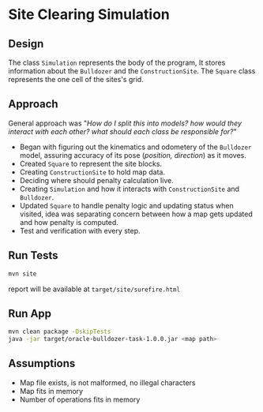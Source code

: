 # Site Clearing Simulation

## Design
The class `Simulation` represents the body of the program, It stores information about the `Bulldozer` and the `ConstructionSite`. The `Square` class represents the one cell of the sites's grid.

## Approach
General approach was "_How do I split this into models? how would they interact with each other? what should each class be responsible for?_"
- Began with figuring out the kinematics and odometery of the `Bulldozer` model, assuring accuracy of its pose (*position, direction*) as it moves.
- Created `Square` to represent the site blocks.
- Creating `ConstructionSite` to hold map data.
- Deciding where should penalty calculation live.
- Creating `Simulation` and how it interacts with `ConstructionSite` and `Bulldozer`.
- Updated `Square` to handle penalty logic and updating status when visited, idea was separating concern between how a map gets updated and how penalty is computed.
- Test and verification with every step.

## Run Tests
```bash
mvn site
```
report will be available at `target/site/surefire.html`

## Run App
```bash
mvn clean package -DskipTests
java -jar target/oracle-bulldozer-task-1.0.0.jar <map path>
```


## Assumptions
- Map file exists, is not malformed, no illegal characters
- Map fits in memory
- Number of operations fits in memory